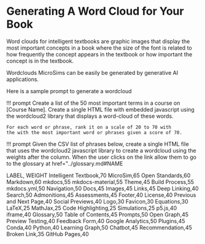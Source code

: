 # Generating A Word Cloud for Your Book

Word clouds for intelligent textbooks are graphic images that display the most important concepts in a book where the size of the font is related
to how frequently the concept appears in the textbook or
how important the concept is in the textbook.

Wordclouds MicroSims can be easily be generated by generative AI applications.

Here is a sample prompt to generate a wordcloud

!!! prompt
    Create a list of the 50 most important terms in a course on [Course Name].  Create a single HTML file with embedded javascript using the wordcloud2 library that displays a word-cloud of these words.

    For each word or phrase, rank it on a scale of 20 to 70 with
    the with the most important word or phrases given a score of 70.



!!! prompt
    Given the CSV list of phrases below,
    create a single HTML file that uses
    the wordcloud2 javascript library to
    create a wordcloud using the weights
    after the column.  When the user clicks
    on the link allow them to go to the
    glossary at href="../glossary.md#NAME

LABEL, WEIGHT
Intelligent Textbook,70
MicroSim,65
Open Standards,60
Markdown,60
mkdocs,55
mkdocs-material,55
Theme,45
Build Process,55
mkdocs.yml,50
Navigation,50
Docs,45
Images,45
Links,45
Deep Linking,40
Search,50
Admonitions,45
Assessments,45
Footer,40
License,40
Previous and Next Page,40
Social Previews,40
Logo,30
Favicon,30
Equations,30
LaTeX,25
MathJax,25
Code Highlighting,25
Simulations,25
p5.js,40
iframe,40
Glossary,50
Table of Contents,45
Prompts,50
Open Graph,45
Preview Testing,40
Feedback Form,40
Google Analytics,50
Plugins,45
Conda,40
Python,40
Learning Graph,50
Chatbot,45
Recommendation,45
Broken Link,35
GitHub Pages,40






